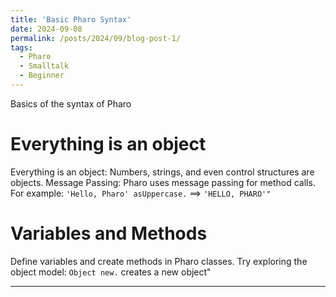 ```yaml
---
title: 'Basic Pharo Syntax'
date: 2024-09-08
permalink: /posts/2024/09/blog-post-1/
tags:
  - Pharo
  - Smalltalk
  - Beginner
---
```


Basics of the syntax of Pharo

Everything is an object
======
Everything is an object: Numbers, strings, and even control structures are objects.
Message Passing: Pharo uses message passing for method calls. For example:
`'Hello, Pharo' asUppercase.`  ==> `'HELLO, PHARO'"`

Variables and Methods
======
Define variables and create methods in Pharo classes. Try exploring the object model:
`Object new.` creates a new object"

------